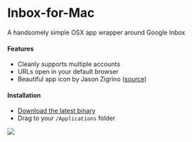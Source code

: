 # Inbox-for-Mac
A handsomely simple OSX app wrapper around Google Inbox

#### Features
* Cleanly supports multiple accounts
* URLs open in your default browser
* Beautiful app icon by Jason Zigrino (<a href="https://dribbble.com/shots/1940350-Inbox-OS-X-Windows">source</a>)

#### Installation
* <a href="https://github.com/almonk/Inbox-for-Mac/releases">Download the latest binary</a>
* Drag to your `/Applications` folder

<img src="http://f.cl.ly/items/3M1m2y1J1C2j2y2m290Q/Screen%20Shot%202015-09-16%20at%2011.05.48%20PM.png"/>
